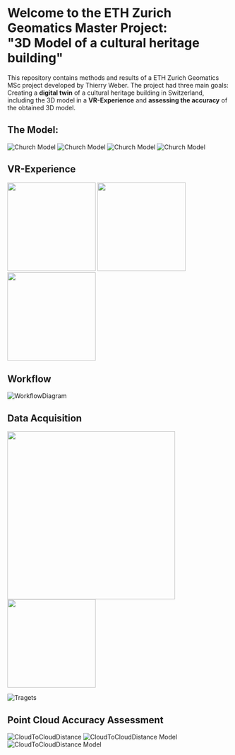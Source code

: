 # Welcome to the ETH Zurich Geomatics Master Project: <br> "3D Model of a cultural heritage building" <br>
This repository contains methods and results of a ETH Zurich Geomatics MSc project developed by Thierry Weber. The project had three main goals: Creating a **digital twin** of a cultural heritage building in Switzerland, including the 3D model in a **VR-Experience** and **assessing the accuracy** of the obtained 3D model. 

## The Model:
![Church Model](ModelScreenshots/Full_MODEL_V10.png)
![Church Model](ModelScreenshots/Full_MODEL_V10_2.png)
![Church Model](ModelScreenshots/Full_MODEL_V10_3.png)
![Church Model](ModelScreenshots/Full_MODEL_V10_4.png)


## VR-Experience
<p float="left">
  <img src="VRExperienceGIFS/com.oculus.vrshell-20231217-120507.gif" width="200" />
  <img src="VRExperienceGIFS/com.oculus.vrshell-20231217-120507_1.gif" width="200" /> 
  <img src="VRExperienceGIFS/PopUpGIF.gif" width="200" /> 
</p>

## Workflow 
![WorkflowDiagram](Workflow/MP_3D_Model_Workflow2_6.drawio.png)


## Data Acquisition
<p float="left">
  <img src="DataAcquisition/20231019_143718891_iOS.jpg" width="380" />
  <img src="DataAcquisition/20231019_130802292_iOS.jpg" width="200" /> 
  
</p>

![Tragets](DataAcquisition/Target_Overview.PNG)

## Point Cloud Accuracy Assessment 
![CloudToCloudDistance](Cloud-toCloudDistance/Cloud-toCloudDrone-All14.png)
![CloudToCloudDistance Model](Cloud-toCloudDistance/Cloud-toCloudDrone-All8.png)
![CloudToCloudDistance Model](Cloud-toCloudDistance/Cloud-toCloudDrone-All9.png)


